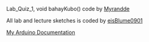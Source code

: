 Lab_Quiz_1, void bahayKubo() code by <a href="https://github.com/Myrandde">Myrandde</a>

All lab and lecture sketches is coded by <a href="https://github.com/eisBlume0901">eisBlume0901</a>

<a href="https://docs.google.com/document/d/1cv6DzRcRh212yKM68--npwox0QnZuTwtCOb-NSjAmKo/edit?usp=sharing">My Arduino Documentation</a>
